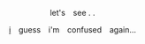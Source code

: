 <div align="center"> 
 <p align="center"> let's ⠀see . . 

[i](http://rentry.co/mihou) ⠀guess ⠀i'm ⠀confused ⠀again...
 <p align="center">
